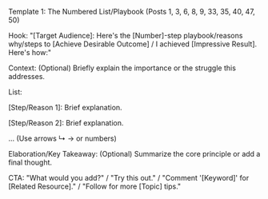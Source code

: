 Template 1: The Numbered List/Playbook (Posts 1, 3, 6, 8, 9, 33, 35, 40, 47, 50)

Hook: "[Target Audience]: Here's the [Number]-step playbook/reasons why/steps to [Achieve Desirable Outcome] / I achieved [Impressive Result]. Here's how:"

Context: (Optional) Briefly explain the importance or the struggle this addresses.

List:

[Step/Reason 1]: Brief explanation.

[Step/Reason 2]: Brief explanation.

... (Use arrows ↳ → or numbers)

Elaboration/Key Takeaway: (Optional) Summarize the core principle or add a final thought.

CTA: "What would you add?" / "Try this out." / "Comment '[Keyword]' for [Related Resource]." / "Follow for more [Topic] tips."